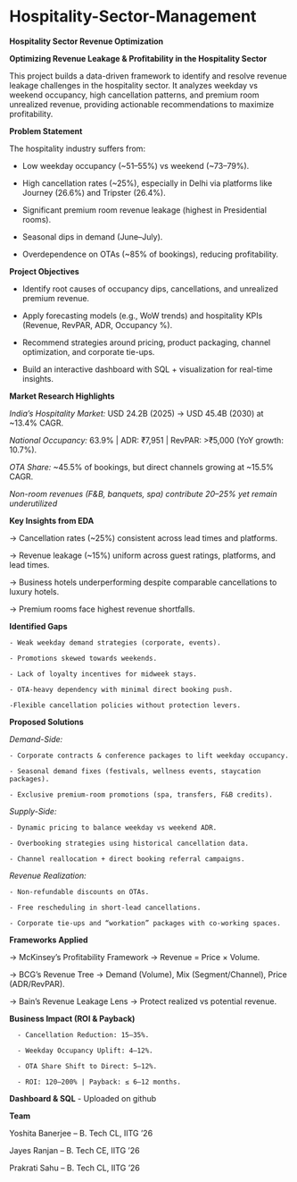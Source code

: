 # Hospitality-Sector-Management

**Hospitality Sector Revenue Optimization**

**Optimizing Revenue Leakage & Profitability in the Hospitality Sector**

This project builds a data-driven framework to identify and resolve revenue leakage challenges in the hospitality sector. It analyzes weekday vs weekend occupancy, high cancellation patterns, and premium room unrealized revenue, providing actionable recommendations to maximize profitability.

**Problem Statement**

The hospitality industry suffers from:

- Low weekday occupancy (~51–55%) vs weekend (~73–79%).

- High cancellation rates (~25%), especially in Delhi via platforms like Journey (26.6%) and Tripster (26.4%).

- Significant premium room revenue leakage (highest in Presidential rooms).

- Seasonal dips in demand (June–July).

- Overdependence on OTAs (~85% of bookings), reducing profitability.

**Project Objectives**

- Identify root causes of occupancy dips, cancellations, and unrealized premium revenue.

- Apply forecasting models (e.g., WoW trends) and hospitality KPIs (Revenue, RevPAR, ADR, Occupancy %).

- Recommend strategies around pricing, product packaging, channel optimization, and corporate tie-ups.

- Build an interactive dashboard with SQL + visualization for real-time insights.

**Market Research Highlights**

_India’s Hospitality Market:_ USD 24.2B (2025) → USD 45.4B (2030) at ~13.4% CAGR.

_National Occupancy:_ 63.9% | ADR: ₹7,951 | RevPAR: >₹5,000 (YoY growth: 10.7%).

_OTA Share:_ ~45.5% of bookings, but direct channels growing at ~15.5% CAGR.

_Non-room revenues (F&B, banquets, spa) contribute 20–25% yet remain underutilized_

**Key Insights from EDA**

 → Cancellation rates (~25%) consistent across lead times and platforms.

 → Revenue leakage (~15%) uniform across guest ratings, platforms, and lead times.

 → Business hotels underperforming despite comparable cancellations to luxury hotels.

 → Premium rooms face highest revenue shortfalls.

**Identified Gaps**

    - Weak weekday demand strategies (corporate, events).

    - Promotions skewed towards weekends.

    - Lack of loyalty incentives for midweek stays.

    - OTA-heavy dependency with minimal direct booking push.

    -Flexible cancellation policies without protection levers.

**Proposed Solutions**

_Demand-Side:_

    - Corporate contracts & conference packages to lift weekday occupancy.

    - Seasonal demand fixes (festivals, wellness events, staycation packages).

    - Exclusive premium-room promotions (spa, transfers, F&B credits).

_Supply-Side:_

    - Dynamic pricing to balance weekday vs weekend ADR.

    - Overbooking strategies using historical cancellation data.

    - Channel reallocation + direct booking referral campaigns.

_Revenue Realization:_

    - Non-refundable discounts on OTAs.

    - Free rescheduling in short-lead cancellations.

    - Corporate tie-ups and “workation” packages with co-working spaces.

**Frameworks Applied**

-> McKinsey’s Profitability Framework → Revenue = Price × Volume.

-> BCG’s Revenue Tree → Demand (Volume), Mix (Segment/Channel), Price (ADR/RevPAR).

-> Bain’s Revenue Leakage Lens → Protect realized vs potential revenue.

**Business Impact (ROI & Payback)**

      - Cancellation Reduction: 15–35%.

      - Weekday Occupancy Uplift: 4–12%.

      - OTA Share Shift to Direct: 5–12%.

      - ROI: 120–200% | Payback: ≤ 6–12 months.

**Dashboard & SQL** - Uploaded on github



**Team**

Yoshita Banerjee – B. Tech CL, IITG ’26

Jayes Ranjan – B. Tech CE, IITG ’26

Prakrati Sahu – B. Tech CL, IITG ’26
